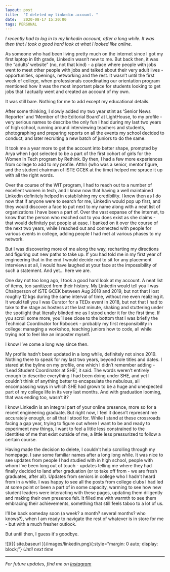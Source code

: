 ```yaml
---
layout:	post
title:	"I deleted my linkedin account. "
date:	2020-08-17 15:20:00
tags: PERSONAL
---
```


*I recently had to log in to my linkedin account, after a long while. It was then that I took a good hard look at what I looked like online.* 

As someone who had been living pretty much on the internet since I got my first laptop in 8th grade, Linkedin wasn’t new to me. But back then, it was the “adults’ website” (no, not that kind) - a place where people with jobs went to meet other people with jobs and talked about their very adult lives - opportunities, openings, networking and the rest. It wasn’t until the first week of college, when professionals coordinating our orientation program mentioned how it was the most important place for students looking to get jobs that I actually went and created an account of my own.

It was still bare. Nothing for me to add except my educational details. 

After some thinking, I slowly added my two year stint as ‘Senior News Reporter’ and ‘Member of the Editorial Board’ at LightHouse, to my profile - very serious names to describe the only fun I had during my last two years of high school, running around interviewing teachers and students, photographing and preparing reports on all the events my school decided to conduct, and later recruiting a new batch of juniors to do the same. 

It took me a year more to get the account into better shape, prompted by Arya when I got selected to be a part of the first cohort of girls for the Women In Tech program by Rethink. By then, I had a few more experiences from college to add to my profile. Atthri (who was a senior, mentor figure, and the student chairman of ISTE GCEK at the time) helped me spruce it up with all the right words.

Over the course of the WIT program, I had to reach out to a number of excellent women in tech, and I know now that having a well maintained Linkedin definitely helped in establishing my credibility. I knew then as I do now that if anyone were to search for me, Linkedin would pop up first, and they would discover a face to put next to my name along with a neat list of organizations I have been a part of. Over the vast expanse of the internet, to know that the person who reached out to you does exist as she claims - that would definitely put people at ease. I banked on it over the course of the next two years, while I reached out and connected with people for various events in college, adding people I had met at various phases to my network.

But I was discovering more of me along the way, recharting my directions and figuring out new paths to take up. If you had told me in my first year of engineering that in the end I would decide not to sit for any placement interviews at all, I would have laughed at your face at the impossibility of such a statement. And yet… here we are.

One day not too long ago, I took a good hard look at my account. A neat list of items, too sanitized from their history. My Linkedin would tell you I was Chairperson of ISTE GCEK between Aug 2018 and 2019, but not that I lost roughly 12 kgs during the same interval of time, without me even realizing it. It would tell you I was Curator for a TEDx event in 2018, but not that I had to take to the stage as hostess at the last minute, shaking and stuttering under the spotlight that literally blinded me as I stood under it for the first time. If you scroll some more, you’ll see close to the bottom that I was briefly the Technical Coordinator for Robocek - probably my first responsibility in college: managing a workshop, teaching juniors how to code, all while trying not to feel like an imposter myself. 

I know I’ve come a long way since then.

My profile hadn’t been updated in a long while, definitely not since 2019. Nothing there to speak for my last two years, beyond role titles and dates. I stared at the byline on my profile, one which I didn’t remember adding - ‘Lead Student Coordinator at SHE’, it said. The words weren’t entirely enough to describe everything I had been doing under SHE, and yet I couldn’t think of anything better to encapsulate the nebulous, all encompassing ways in which SHE had grown to be a huge and unexpected part of my college life in its very last months. And with graduation looming, that was ending too, wasn’t it?

I know Linkedin is an integral part of your online presence, more so for a recent engineering graduate. But right now, I feel it doesn’t represent me accurately enough, or all that I stood for. While I stand at these crossroads facing a gap year, trying to figure out where I want to be and ready to experiment new things, I want to feel a little less constrained to the identities of me that exist outside of me, a little less pressurized to follow a certain course. 

Having made the decision to delete, I couldn't help scrolling through my homepage. I saw some familiar names after a long long while. It was nice to see updates from people I had studied with in high school, people with whom I’ve been long out of touch - updates telling me where they had finally decided to land after graduation (or to take off from - we are fresh graduates, after all). Updates from seniors in college who I hadn't heard from in a while. I was happy to see all the posts from college clubs I had led at some point or been a part of in some capacity, warming to see how new student leaders were interacting with these pages, updating them diligently and making their own presence felt. It filled me with warmth to see them embracing their achievements, something that still feels taboo to a lot of us. 

I’ll be back someday soon (a week? a month? several months? who knows?), when I am ready to navigate the rest of whatever is in store for me - but with a much fresher outlook.

But until then, I guess it's goodbye. 

![]({{ site.baseurl }}/images/linkedin.png){:style="margin: 0 auto; display: block;"}
*Until next time*

***

*For future updates, find me on [Instagram](https://www.instagram.com/liyanasahir/)*
